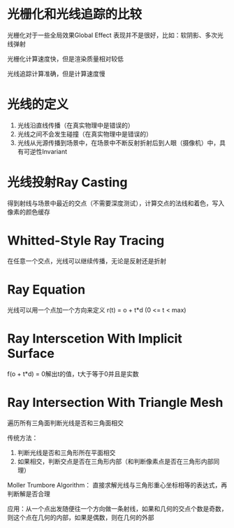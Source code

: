 # 光栅化和光线追踪的比较

光栅化对于一些全局效果Global Effect 表现并不是很好，比如：软阴影、多次光线弹射

光栅化计算速度快，但是渲染质量相对较低

光线追踪计算准确，但是计算速度慢

# 光线的定义

1. 光线沿直线传播（在真实物理中是错误的）
2. 光线之间不会发生碰撞（在真实物理中是错误的）
3. 光线从光源传播到场景中，在场景中不断反射折射后到人眼（摄像机）中，具有可逆性Invariant

# 光线投射Ray Casting

得到射线与场景中最近的交点（不需要深度测试），计算交点的法线和着色，写入像素的颜色缓存

# Whitted-Style Ray Tracing

在任意一个交点，光线可以继续传播，无论是反射还是折射

# Ray Equation

光线可以用一个点加一个方向来定义 r(t) = o + t*d (0 <= t < max)

# Ray Interscetion With Implicit Surface

f(o + t*d) = 0解出t的值，t大于等于0并且是实数

# Ray Intersection With Triangle Mesh

遍历所有三角面判断光线是否和三角面相交

传统方法：
1. 判断光线是否和三角形所在平面相交
2. 如果相交，判断交点是否在三角形内部（和判断像素点是否在三角形内部同理）

Moller Trumbore Algorithm：
直接求解光线与三角形重心坐标相等的表达式，再判断解是否合理


应用：从一个点出发随便往一个方向做一条射线，如果和几何的交点个数是奇数，则这个点在几何的内部，如果是偶数，则在几何的外部





